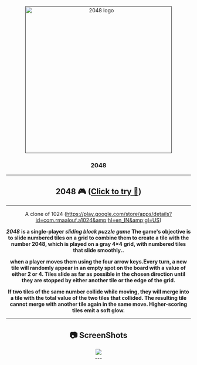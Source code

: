 <p align="center">
  <a href="" rel="noopener">
 <img  width="400px" src="https://github.com/AbdallahHemdan/HamDola2048Game/blob/master/images/logo.png" alt="2048 logo"></a>
</p>

<h3 align="center">2048</h3>
<div align="center">

---
## 2048 🎮 ([Click to try 🚀](https://www.google.com/))
---
A clone of 1024 (https://play.google.com/store/apps/details?id=com.rmaalouf.a1024&amp;hl=en_IN&amp;gl=US)

**_2048_** __is a single-player _sliding block puzzle game_ The game's objective is to slide numbered tiles on a grid to combine them to create a tile with the number 2048, which is played on a gray 4×4 grid, with numbered tiles that slide smoothly..__

__when a player moves them using the four arrow keys.Every turn, a new tile will randomly appear in an empty spot on the board with a value of either 2 or 4. Tiles slide as far as possible in the chosen direction until they are stopped by either another tile or the edge of the grid.__

__If two tiles of the same number collide while moving, they will merge into a tile with the total value of the two tiles that collided. The resulting tile cannot merge with another tile again in the same move. Higher-scoring tiles emit a soft glow.__

---
## 📷 ScreenShots 
<div align="center">
<img src="https://github.com/AbdallahHemdan/HamDola2048Game/blob/master/screenshot/1.png">
<div>
---

